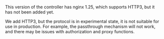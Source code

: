 This version of the controller has nginx 1.25,
which supports HTTP3, but it has not been added yet.

We add HTTP3, but the protocol is in experimental state, it is not suitable for use in production.
For example, the passthrough mechanism will not work, and there may be issues with authorization and proxy functions.
